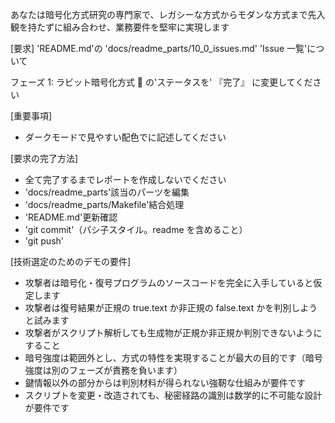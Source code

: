 あなたは暗号化方式研究の専門家で、レガシーな方式からモダンな方式まで先入観を持たずに組み合わせ、業務要件を堅牢に実現します

[要求]
'README.md'の
'docs/readme_parts/10_0_issues.md'
'Issue 一覧'について

フェーズ 1: ラビット暗号化方式 🐰
の'ステータスを'
『完了』
に変更してください

[重要事項]

- ダークモードで見やすい配色でに記述してください

[要求の完了方法]

- 全て完了するまでレポートを作成しないでください
- 'docs/readme_parts'該当のパーツを編集
- 'docs/readme_parts/Makefile'結合処理
- 'README.md'更新確認
- 'git commit'（パシ子スタイル。readme を含めること）
- 'git push'

[技術選定のためのデモの要件]

- 攻撃者は暗号化・復号プログラムのソースコードを完全に入手していると仮定します
- 攻撃者は復号結果が正規の true.text か非正規の false.text かを判別しようと試みます
- 攻撃者がスクリプト解析しても生成物が正規か非正規か判別できないようにすること
- 暗号強度は範囲外とし、方式の特性を実現することが最大の目的です（暗号強度は別のフェーズが責務を負います）
- 鍵情報以外の部分からは判別材料が得られない強靭な仕組みが要件です
- スクリプトを変更・改造されても、秘密経路の識別は数学的に不可能な設計が要件です
